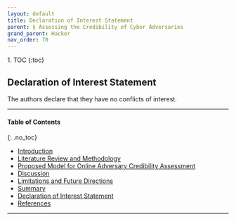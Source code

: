 ```yaml
---
layout: default
title: Declaration of Interest Statement  
parent: § Assessing the Credibility of Cyber Adversaries   
grand_parent: Hacker 
nav_order: 70
---
```

<style>
.dont-break-out {
  /* These are technically the same, but use both */
  overflow-wrap: break-word;
  word-wrap: break-word;

     -ms-word-break: break-all;
  /* This is the dangerous one in WebKit, as it breaks things wherever */
  word-break: break-all;
  /* Instead use this non-standard one: */
  word-break: break-word;
}

.youtube-container {
    position: relative;
    width: 100%;
    height: 0;
    padding-bottom: 56.25%;
}
.youtube-video {
    position: absolute;
    top: 0;
    left: 0;
    width: 100%;
    height: 100%;
}

</style>

<div class="dont-break-out" markdown="1">
1. TOC
{:toc}

## Declaration of Interest Statement
The authors declare that they have no conflicts of interest.

***

#### Table of Contents
{: .no_toc}

<ul><li> <a href="/docs/hacker/assessing-the-credibility-of-cyber-adversaries-1/">Introduction</a></li><li> <a href="/docs/hacker/assessing-the-credibility-of-cyber-adversaries-2/">Literature Review and Methodology</a></li><li> <a href="/docs/hacker/assessing-the-credibility-of-cyber-adversaries-3/">Proposed Model for Online Adversary Credibility Assessment</a></li><li> <a href="/docs/hacker/assessing-the-credibility-of-cyber-adversaries-4/">Discussion</a></li><li> <a href="/docs/hacker/assessing-the-credibility-of-cyber-adversaries-5/">Limitations and Future Directions</a></li><li> <a href="/docs/hacker/assessing-the-credibility-of-cyber-adversaries-6/">Summary</a></li><li> <a href="/docs/hacker/assessing-the-credibility-of-cyber-adversaries-7/">Declaration of Interest Statement</a></li><li> <a href="/docs/hacker/assessing-the-credibility-of-cyber-adversaries-8/">References</a></li></ul>

***

</div>
